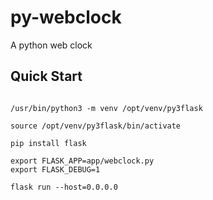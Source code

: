 # py-webclock

A python web clock

## Quick Start

```shell

/usr/bin/python3 -m venv /opt/venv/py3flask

source /opt/venv/py3flask/bin/activate

pip install flask

export FLASK_APP=app/webclock.py
export FLASK_DEBUG=1

flask run --host=0.0.0.0
```

